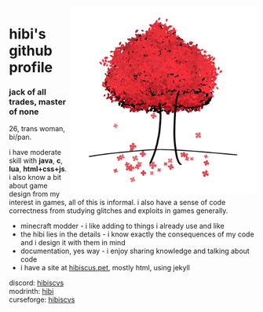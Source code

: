 <body>
	<img src="https://github.com/Hibiii/Hibiii/raw/main/red_tree.png" align="right" width=380>
	<h1>hibi's github profile</h1>
	<h3>jack of all trades, master of none</h3>
	<p>26, trans woman, bi/pan.</p>
	<p>i have moderate skill with <b>java</b>, <b>c</b>, <b>lua</b>, <b>html+css+js</b>. i also know a bit about game design from my interest in games, all of this is informal. i also have a sense of code correctness from studying glitches and exploits in games generally.</p>
	<ul>
		<li>minecraft modder - i like adding to things i already use and like</li>
		<li>the hibi lies in the details - i know exactly the consequences of my code and i design it with them in mind</li>
		<li>documentation, yes way - i enjoy sharing knowledge and talking about code</li>
		<li>i have a site at <a href="https://hibiscus.pet/">hibiscus.pet</a>, mostly html, using jekyll</li>
	</ul>
	<p>
		discord: <a href="https://discord.com/users/593318273207238656">hibiscvs</a><br/>
		modrinth: <a href="https://modrinth.com/user/hibi">hibi</a><br/>
		curseforge: <a href="https://www.curseforge.com/members/hibiscvs/projects">hibiscvs</a>
	</p>
</body>
